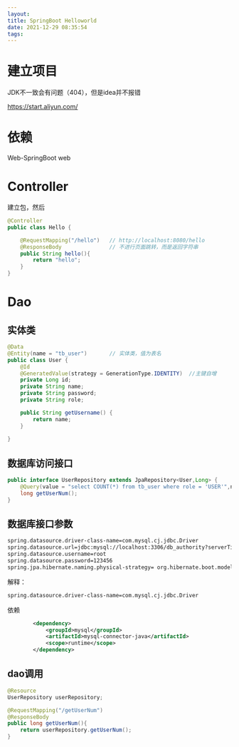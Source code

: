 ```yaml
---
layout: 
title: SpringBoot Helloworld
date: 2021-12-29 08:35:54
tags:
---
```








# 建立项目

JDK不一致会有问题（404），但是idea并不报错



https://start.aliyun.com/



# 依赖



Web-SpringBoot web



# Controller

建立包，然后

```java
@Controller
public class Hello {

    @RequestMapping("/hello")  	// http://localhost:8080/hello
    @ResponseBody  				// 不进行页面跳转，而是返回字符串
    public String hello(){
        return "hello";
    }
}
```





# Dao



## 实体类

```java
@Data
@Entity(name = "tb_user")       // 实体类，值为表名
public class User {
    @Id
    @GeneratedValue(strategy = GenerationType.IDENTITY)  //主键自增
    private Long id;
    private String name;
    private String password;
    private String role;

    public String getUsername() {
        return name;
    }
    
}
```



## 数据库访问接口

```java
public interface UserRepository extends JpaRepository<User,Long> {
    @Query(value = "select COUNT(*) from tb_user where role = 'USER'",nativeQuery = true)
    long getUserNum();
}
```



## 数据库接口参数

```bash
spring.datasource.driver-class-name=com.mysql.cj.jdbc.Driver
spring.datasource.url=jdbc:mysql://localhost:3306/db_authority?serverTimezone=GMT%2B8
spring.datasource.username=root
spring.datasource.password=123456
spring.jpa.hibernate.naming.physical-strategy= org.hibernate.boot.model.naming.PhysicalNamingStrategyStandardImpl
```



解释：

```bash
spring.datasource.driver-class-name=com.mysql.cj.jdbc.Driver
```

依赖

```xml
        <dependency>
            <groupId>mysql</groupId>
            <artifactId>mysql-connector-java</artifactId>
            <scope>runtime</scope>
        </dependency>
```





## dao调用

```java
@Resource
UserRepository userRepository;

@RequestMapping("/getUserNum")
@ResponseBody
public long getUserNum(){
    return userRepository.getUserNum();
}
```




